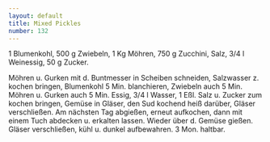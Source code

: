```yaml
---
layout: default
title: Mixed Pickles
number: 132
---
```


1 Blumenkohl, 500 g Zwiebeln, 1 Kg Möhren, 750 g Zucchini, Salz, 3/4 l Weinessig, 50 g Zucker.

Möhren u. Gurken mit d. Buntmesser in Scheiben schneiden, Salzwasser z. kochen bringen, Blumenkohl 5 Min. blanchieren, Zwiebeln auch 5 Min. Möhren u. Gurken auch 5 Min. Essig, 3/4 l Wasser, 1 Eßl. Salz u. Zucker zum kochen bringen, Gemüse in Gläser, den Sud kochend heiß darüber, Gläser verschließen. Am nächsten Tag abgießen, erneut aufkochen, dann mit einem Tuch abdecken u. erkalten lassen. Wieder über d. Gemüse gießen. Gläser verschließen, kühl u. dunkel aufbewahren. 3 Mon. haltbar.
